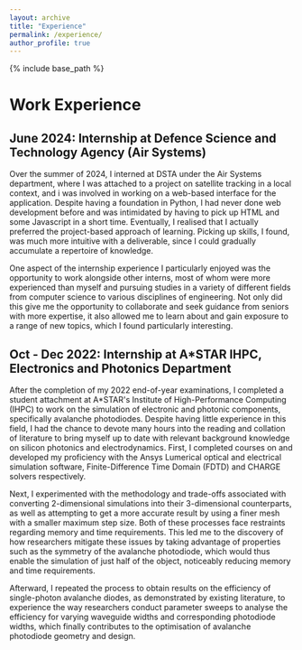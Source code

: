 ```yaml
---
layout: archive
title: "Experience"
permalink: /experience/
author_profile: true
---
```


{% include base_path %}

Work Experience
======
June 2024: Internship at Defence Science and Technology Agency (Air Systems)
------
Over the summer of 2024, I interned at DSTA under the Air Systems department, where I was attached to a project on satellite tracking in a local context, and i was involved in working on a web-based interface for the application. Despite having a foundation in Python, I had never done web development before and was intimidated by having to pick up HTML and some Javascript in a short time. Eventually, I realised that I actually preferred the project-based approach of learning. Picking up skills, I found, was much more intuitive with a deliverable, since I could gradually accumulate a repertoire of knowledge. 

One aspect of the internship experience I particularly enjoyed was the opportunity to work alongside other interns, most of whom were more experienced than myself and pursuing studies in a variety of different fields from computer science to various disciplines of engineering. Not only did this give me the opportunity to collaborate and seek guidance from seniors with more expertise, it also allowed me to learn about and gain exposure to a range of new topics, which I found particularly interesting.


Oct - Dec 2022: Internship at A*STAR IHPC, Electronics and Photonics Department
------
After the completion of my 2022 end-of-year examinations, I completed a student attachment at A*STAR's Institute of High-Performance Computing (IHPC) to work on the simulation of electronic and photonic components, specifically avalanche photodiodes. Despite having little experience in this field, I had the chance to devote many hours into the reading and collation of literature to bring myself up to date with relevant background knowledge on silicon photonics and electrodynamics. First, I completed courses on and developed my proficiency with the Ansys Lumerical optical and electrical simulation software, Finite-Difference Time Domain (FDTD) and CHARGE solvers respectively.

Next, I experimented with the methodology and trade-offs associated with converting 2-dimensional simulations into their 3-dimensional counterparts, as well as attempting to get a more accurate result by using a finer mesh with a smaller maximum step size. Both of these processes face restraints regarding memory and time requirements. This led me to the discovery of how researchers mitigate these issues by taking advantage of properties such as the symmetry of the avalanche photodiode, which would thus enable the simulation of just half of the object, noticeably reducing memory and time requirements.

Afterward, I repeated the process to obtain results on the efficiency of single-photon avalanche diodes, as demonstrated by existing literature, to experience the way researchers conduct parameter sweeps to analyse the efficiency for varying waveguide widths and corresponding photodiode widths, which finally contributes to the optimisation of avalanche photodiode geometry and design.